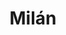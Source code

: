 ---
title: Milán
date: 
draft: false

# descripcion
description : Aro de plata con piedra cubic

materials: Plata 925

color: Multicolor

dimensions: 1,7cm

code: 01-16-0333

type: "Aros"

categories: []

# Images
# first image will be shown in the product page
images:
  # - image: "images/path_to_image"
  # La ubicacion de las imagenes es imagenes/Aros/Aros.Cubic/01-16-0333-milan
  - image: "./images/aros/cubic/01-16-0333-argolla-grande-multicolor_a.JPG"
  - image: "./images/aros/cubic/01-16-0333-argolla-grande-multicolor_b.JPG"
---